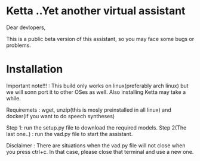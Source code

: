 # Ketta ..Yet another virtual assistant

Dear devlopers, 
              <p>This is a public beta version of this assistant, so you may face some bugs or problems.</p>
              
# Installation

Important note!!! : This build only works on linux(preferably arch linux) but we will sonn port it to other OSes as well. Also installing Ketta may take a while.

Requiremets : wget, unzip(this is mosly preinstalled in all linux) and docker(if you want to do speech syntheses)

Step 1: run the setup.py file to download the required models.
Step 2(The last one..) : run the vad.py file to start the assistant.


Disclaimer : There are situations when the vad.py file will not close when you press ctrl+c. In that case, please close that terminal 
and use a new one.
